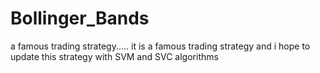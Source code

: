 # Bollinger_Bands
a famous trading strategy.....
it is a famous trading strategy 
and i hope to update this strategy with SVM and SVC algorithms

